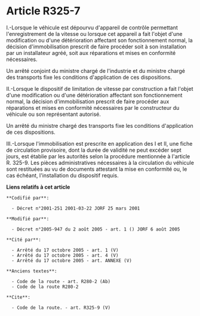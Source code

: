 # Article R325-7

I.-Lorsque le véhicule est dépourvu d'appareil de contrôle permettant l'enregistrement de la vitesse ou lorsque cet appareil
a fait l'objet d'une modification ou d'une détérioration affectant son fonctionnement normal, la décision d'immobilisation
prescrit de faire procéder soit à son installation par un installateur agréé, soit aux réparations et mises en conformité
nécessaires. 

Un arrêté conjoint du ministre chargé de l'industrie et du ministre chargé des transports fixe les conditions d'application
de ces dispositions. 

II.-Lorsque le dispositif de limitation de vitesse par construction a fait l'objet d'une modification ou d'une détérioration
affectant son fonctionnement normal, la décision d'immobilisation prescrit de faire procéder aux réparations et mises en
conformité nécessaires par le constructeur du véhicule ou son représentant autorisé. 

Un arrêté du ministre chargé des transports fixe les conditions d'application de ces dispositions. 

III.-Lorsque l'immobilisation est prescrite en application des I et II, une fiche de circulation provisoire, dont la durée de
validité ne peut excéder sept jours, est établie par les autorités selon la procédure mentionnée à l'article R. 325-9. Les
pièces administratives nécessaires à la circulation du véhicule sont restituées au vu de documents attestant la mise en
conformité ou, le cas échéant, l'installation du dispositif requis.

**Liens relatifs à cet article**

	**Codifié par**:

	  - Décret n°2001-251 2001-03-22 JORF 25 mars 2001

	**Modifié par**:

	  - Décret n°2005-947 du 2 août 2005 - art. 1 () JORF 6 août 2005

	**Cité par**:

	  - Arrêté du 17 octobre 2005 - art. 1 (V)
	  - Arrêté du 17 octobre 2005 - art. 4 (V)
	  - Arrêté du 17 octobre 2005 - art. ANNEXE (V)

	**Anciens textes**:

	  - Code de la route - art. R280-2 (Ab)
	  - Code de la route R280-2

	**Cite**:

	  - Code de la route. - art. R325-9 (V)

